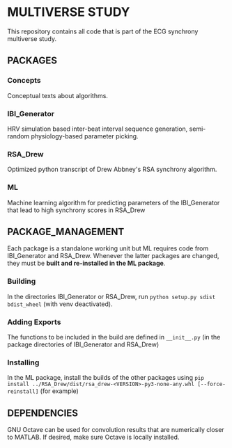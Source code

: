 # MULTIVERSE STUDY

This repository contains all code that is part of the ECG synchrony multiverse study.

## PACKAGES

### Concepts

Conceptual texts about algorithms.

### IBI_Generator

HRV simulation based inter-beat interval sequence generation, semi-random physiology-based parameter picking.

### RSA_Drew

Optimized python transcript of Drew Abbney's RSA synchrony algorithm.

### ML

Machine learning algorithm for predicting parameters of the IBI_Generator that lead to high synchrony scores in RSA_Drew

## PACKAGE_MANAGEMENT

Each package is a standalone working unit but ML requires code from IBI_Generator and RSA_Drew. Whenever the latter packages are changed, they must be **built and re-installed in the ML package**.

### Building

In the directories IBI_Generator or RSA_Drew, run `python setup.py sdist bdist_wheel` (with venv deactivated).

### Adding Exports

The functions to be included in the build are defined in `__init__.py` (in the package directories of IBI_Generator and RSA_Drew)

### Installing

In the ML package, install the builds of the other packages using `pip install ../RSA_Drew/dist/rsa_drew-<VERSION>-py3-none-any.whl [--force-reinstall]` (for example)

## DEPENDENCIES

GNU Octave can be used for convolution results that are numerically closer to MATLAB. If desired, make sure Octave is locally installed.